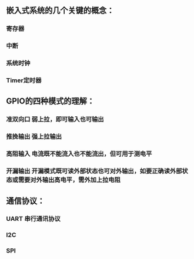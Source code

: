 ## 嵌入式系统的几个关键的概念：
### 寄存器
### 中断
### 系统时钟
### Timer定时器
## GPIO的四种模式的理解：
### 准双向口 弱上拉，即可输入也可输出
### 推挽输出 强上拉输出
### 高阻输入 电流既不能流入也不能流出，但可用于测电平
### 开漏输出 开漏模式既可读外部状态也可对外输出，如要正确读外部状态或需要对外输出高电平，需外加上拉电阻
## 通信协议：
### UART 串行通讯协议
### I2C
### SPI
